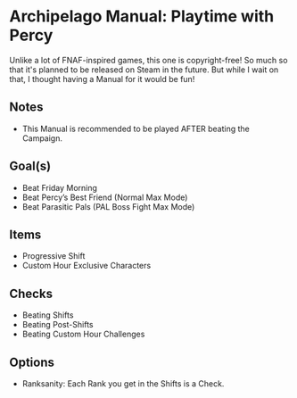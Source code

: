 # Archipelago Manual: Playtime with Percy
Unlike a lot of FNAF-inspired games, this one is copyright-free! So much so that it's planned to be released on Steam in the future. But while I wait on that, I thought having a Manual for it would be fun!
## Notes
- This Manual is recommended to be played AFTER beating the Campaign.
## Goal(s)
- Beat Friday Morning
- Beat Percy’s Best Friend (Normal Max Mode)
- Beat Parasitic Pals (PAL Boss Fight Max Mode)
## Items
- Progressive Shift
- Custom Hour Exclusive Characters
## Checks
- Beating Shifts
- Beating Post-Shifts
- Beating Custom Hour Challenges
## Options
- Ranksanity: Each Rank you get in the Shifts is a Check.
